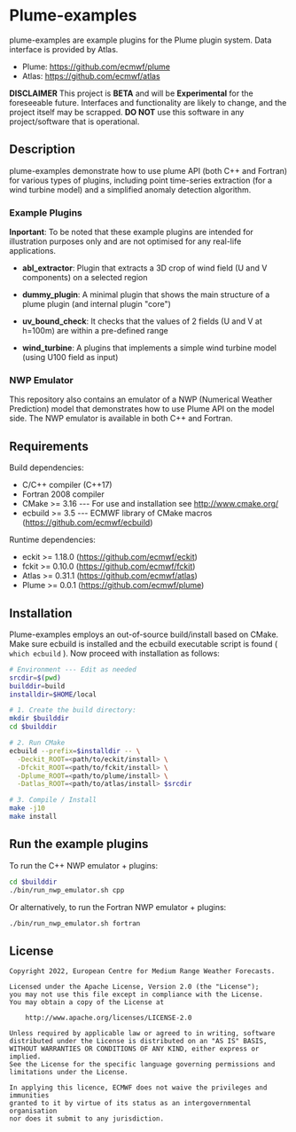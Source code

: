 # Plume-examples
plume-examples are example plugins for the Plume plugin system. Data interface is provided by Atlas.
 - Plume: https://github.com/ecmwf/plume
 - Atlas: https://github.com/ecmwf/atlas

**DISCLAIMER**
This project is **BETA** and will be **Experimental** for the foreseeable future.
Interfaces and functionality are likely to change, and the project itself may be scrapped.
**DO NOT** use this software in any project/software that is operational.

## Description
plume-examples demonstrate how to use plume API (both C++ and Fortran) for various types of plugins, including point time-series extraction (for a wind turbine model) and a simplified anomaly detection algorithm.

### Example Plugins
**Inportant**: To be noted that these example plugins are intended for illustration purposes only and are not optimised for any real-life applications.

 - **abl_extractor**: Plugin that extracts a 3D crop of wind field (U and V components) on a selected region

 - **dummy_plugin**: A minimal plugin that shows the main structure of a plume plugin (and internal plugin "core")

 - **uv_bound_check**: It checks that the values of 2 fields (U and V at h=100m) are within a pre-defined range

 - **wind_turbine**: A plugins that implements a simple wind turbine model (using U100 field as input)

### NWP Emulator
This repository also contains an emulator of a NWP (Numerical Weather Prediction) model that demonstrates how to use Plume API on the model side. The NWP emulator is available in both C++ and Fortran.

## Requirements
Build dependencies:

- C/C++ compiler (C++17)
- Fortran 2008 compiler
- CMake >= 3.16 --- For use and installation see http://www.cmake.org/
- ecbuild >= 3.5 --- ECMWF library of CMake macros (https://github.com/ecmwf/ecbuild)

Runtime dependencies:
  - eckit >= 1.18.0 (https://github.com/ecmwf/eckit)
  - fckit >= 0.10.0 (https://github.com/ecmwf/fckit)
  - Atlas >= 0.31.1 (https://github.com/ecmwf/atlas)
  - Plume >=  0.0.1 (https://github.com/ecmwf/plume)

## Installation
Plume-examples employs an out-of-source build/install based on CMake.
Make sure ecbuild is installed and the ecbuild executable script is found ( `which ecbuild` ).
Now proceed with installation as follows:

```bash
# Environment --- Edit as needed
srcdir=$(pwd)
builddir=build
installdir=$HOME/local  

# 1. Create the build directory:
mkdir $builddir
cd $builddir

# 2. Run CMake
ecbuild --prefix=$installdir -- \
  -Deckit_ROOT=<path/to/eckit/install> \
  -Dfckit_ROOT=<path/to/fckit/install> \
  -Dplume_ROOT=<path/to/plume/install> \
  -Datlas_ROOT=<path/to/atlas/install> $srcdir

# 3. Compile / Install
make -j10
make install
```

## Run the example plugins
To run the C++ NWP emulator + plugins:
```bash
cd $builddir
./bin/run_nwp_emulator.sh cpp
```
Or alternatively, to run the Fortran NWP emulator + plugins:
```bash
./bin/run_nwp_emulator.sh fortran
```

## License

```
Copyright 2022, European Centre for Medium Range Weather Forecasts.

Licensed under the Apache License, Version 2.0 (the "License");
you may not use this file except in compliance with the License.
You may obtain a copy of the License at

    http://www.apache.org/licenses/LICENSE-2.0

Unless required by applicable law or agreed to in writing, software
distributed under the License is distributed on an "AS IS" BASIS,
WITHOUT WARRANTIES OR CONDITIONS OF ANY KIND, either express or implied.
See the License for the specific language governing permissions and
limitations under the License.

In applying this licence, ECMWF does not waive the privileges and immunities
granted to it by virtue of its status as an intergovernmental organisation
nor does it submit to any jurisdiction.
```
